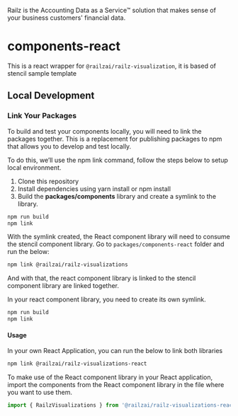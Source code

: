 Railz is the Accounting Data as a Service™ solution that makes sense of your business customers' financial data.

# components-react

This is a react wrapper for `@railzai/railz-visualization`, it is based of stencil sample template

## Local Development

### Link Your Packages

To build and test your components locally, you will need to link the packages together. This is a replacement for publishing packages to npm that allows you to develop and test locally.

To do this, we’ll use the npm link command, follow the steps below to setup local environment.

1. Clone this repository
2. Install dependencies using yarn install or npm install
3. Build the **packages/components** library and create a symlink to the library.

```bash
npm run build
npm link
```

With the symlink created, the React component library will need to consume the stencil component library.
Go to `packages/components-react` folder and run the below:

```bash
npm link @railzai/railz-visualizations
```

And with that, the react component library is linked to the stencil component library are linked together.

In your react component library, you need to create its own symlink.

```bash
npm run build
npm link
```

#### Usage

In your own React Application, you can run the below to link both libraries

```bash
npm link @railzai/railz-visualizations-react
```

To make use of the React component library in your React application, import the components from the React component library in the file where you want to use them.

```typescript jsx
import { RailzVisualizations } from '@railzai/railz-visualizations-react';
```
